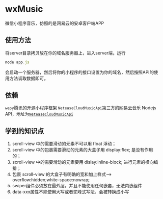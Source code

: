 # wxMusic
微信小程序音乐，仿照的是网易云的安卓客户端APP


## 使用方法
将server目录拷贝放在你的域名服务器上，进入server端，运行
```js
node app.js
```
会启动一个服务器，然后将你的小程序的接口设置为你的域名，然后按照API的使用方法调取数据即可。

## 依赖
`wepy`腾讯的开源小程序框架
`NeteaseCloudMusicApi`第三方的网易云音乐 Nodejs API，地址为[`NeteaseCloudMusicApi`](https://github.com/Binaryify/NeteaseCloudMusicApi)

## 学到的知识点
1. scroll-view 中的需要滑动的元素不可以用 float 浮动；
2. scroll-view 中的包裹需要滑动的元素的大盒子用 display:flex; 是没有作用的；
3. scroll-view 中的需要滑动的元素要用 dislay:inline-block; 进行元素的横向编排；
4. 包裹 scroll-view 的大盒子有明确的宽和加上样式-->  overflow:hidden;white-space:nowrap;
5. swiper组件必须放在最外层，并且不能使用任何嵌套，无法内嵌组件
6. data-xxx属性不能使用大写或者驼峰式写法，会被转换成小写